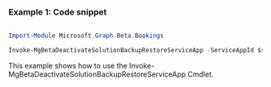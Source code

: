 ### Example 1: Code snippet

```powershell

Import-Module Microsoft.Graph.Beta.Bookings

Invoke-MgBetaDeactivateSolutionBackupRestoreServiceApp -ServiceAppId $serviceAppId

```
This example shows how to use the Invoke-MgBetaDeactivateSolutionBackupRestoreServiceApp Cmdlet.


